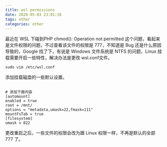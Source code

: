 ```yaml
---
title: wsl permissions
date: 2020-05-03 23:01:16
tags: other
categories: other
---
```


最近在 WSL 下碰到PHP chmod(): Operation not permitted 这个问题，看起来是文件权限的问题，不过查看该文件的权限是 777，不知道是 Bug 还是什么原因导致的，Google 找了下，有说是 Windows 文件系统是 NTFS 的问题，Linux 挂载需要开启一些特性，解决办法是更改 wsl.conf文件。

```
sudo vim /etc/wsl.conf
```

添加挂载磁盘的一些默认设置。

```

# 添加下面内容
[automount]
enabled = true
root = /mnt/
options = "metadata,umask=22,fmask=111"
mountFsTab = true
[filesystem]
umask = 022

```
更改重启之后，一些文件的权限会改为跟 Linux 权限一样，不再是默认的全部 777 了。



